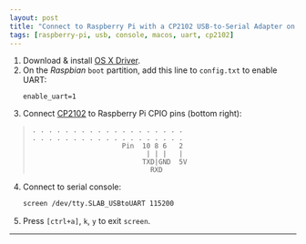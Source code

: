 ```yaml
---
layout: post
title: "Connect to Raspberry Pi with a CP2102 USB-to-Serial Adapter on OS X"
tags: [raspberry-pi, usb, console, macos, uart, cp2102]
---
```


1. Download & install [OS X Driver](https://www.silabs.com/Support%20Documents/Software/Mac_OSX_VCP_Driver.zip).
2. On the *Raspbian* `boot` partition, add this line to `config.txt` to enable UART:
   ```
   enable_uart=1
   ```
3. Connect [CP2102](https://www.amazon.de/gp/product/B00AFRXKFU) to Raspberry Pi CPIO pins (bottom right):
> ```
> . . . . . . . . . . . . . . . . . . .
> . . . . . . . . . . . . . . . . . . .
>                       Pin  10 8 6   2
>                             | | |   | 
>                            TXD|GND  5V
>                              RXD
> ```
4. Connect to serial console:
   ```bash
   screen /dev/tty.SLAB_USBtoUART 115200
   ```
5. Press `[ctrl+a]`, `k`, `y` to exit `screen`. 

---
